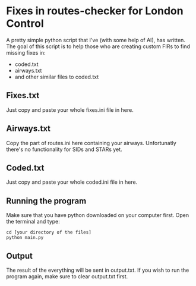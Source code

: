 # Fixes in routes-checker for London Control
A pretty simple python script that I've (with some help of AI), has written.
The goal of this script is to help those who are creating custom FIRs to find missing fixes in:
- coded.txt
- airways.txt
- and other similar files to coded.txt

## Fixes.txt
Just copy and paste your whole fixes.ini file in here.

## Airways.txt
Copy the part of routes.ini here containing your airways. 
Unfortunatly there's no functionality for SIDs and STARs yet. 

## Coded.txt
Just copy and paste your whole coded.ini file in here.

## Running the program
Make sure that you have python downloaded on your computer first.
Open the terminal and type:
```
cd [your directory of the files]
python main.py
```

## Output
The result of the everything will be sent in output.txt.
If you wish to run the program again, make sure to clear output.txt first.